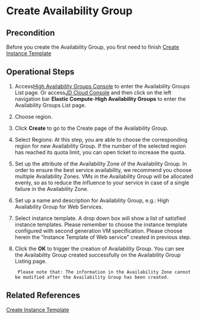 # Create Availability Group

## Precondition

Before you create the Availability Group, you first need to finish [Create Instance Template](../../Virtual-Machine/Operation-Guide/Instance-Template/Create-Instance-Template.md)

## Operational Steps

1. Access[High Availability Groups Console](https://cns-console.jdcloud.com/availabilitygroup/list) to enter the Availability Groups List page. Or access[JD Cloud Console](https://console.jdcloud.com) and then click on the left navigation bar **Elastic Compute**-**High Availability Groups** to enter the Availability Groups List page.
2. Choose region.
3. Click **Create** to go to the Create page of the Availability Group.
4. Select Regions: At this step, you are able to choose the corresponding region for new Availability Group. If the number of the selected region has reached its quota limit, you can open ticket to increase the quota.
5. Set up the attribute of the Availability Zone of the Availability Group. In order to ensure the best service availability, we recommend you choose multiple Availability Zones. VMs in the Availability Group will be allocated evenly, so as to reduce the influence to your service in case of a single failure in the Availability Zone.
6. Set up a name and description for Availability Group, e.g.: High Availability Group for Web Services.
7. Select instance template. A drop down box will show a list of satisfied instance templates. Please remember to choose the instance template configured with second generation VM specification. Please choose herein the “Instance Template of Web service” created in previous step.
8. Click the **OK** to trigger the creation of Availability Group. You can see the Availability Group created successfully on the Availability Group Listing page.

		Please note that: The information in the Availability Zone cannot be modified after the Availability Group has been created.


## Related References

[Create Instance Template](../../Virtual-Machine/Operation-Guide/Instance-Template/Create-Instance-Template.md)